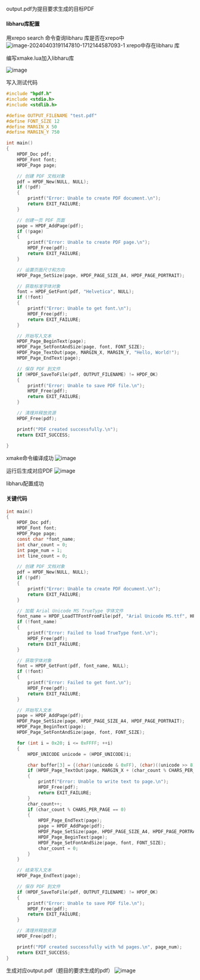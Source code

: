 output.pdf为提目要求生成的目标PDF
#### libharu库配置

用xrepo search 命令查询libharu 库是否在xrepo中
![image-20240403191147810-1712144587093-1](https://github.com/cuberxh/vscodecpp-/assets/114867144/3403e1da-5d1a-4bce-9c39-8448722e1a83)
xrepo中存在libharu 库

编写xmake.lua加入libharu库

![image](https://github.com/cuberxh/vscodecpp-/assets/114867144/a969cb88-b5df-43fa-887e-691998035ee5)


写入测试代码

```c++
#include "hpdf.h"
#include <stdio.h>
#include <stdlib.h>

#define OUTPUT_FILENAME "test.pdf"
#define FONT_SIZE 12
#define MARGIN_X 50
#define MARGIN_Y 750

int main()
{
    HPDF_Doc pdf;
    HPDF_Font font;
    HPDF_Page page;

    // 创建 PDF 文档对象
    pdf = HPDF_New(NULL, NULL);
    if (!pdf)
    {
        printf("Error: Unable to create PDF document.\n");
        return EXIT_FAILURE;
    }

    // 创建一页 PDF 页面
    page = HPDF_AddPage(pdf);
    if (!page)
    {
        printf("Error: Unable to create PDF page.\n");
        HPDF_Free(pdf);
        return EXIT_FAILURE;
    }

    // 设置页面尺寸和方向
    HPDF_Page_SetSize(page, HPDF_PAGE_SIZE_A4, HPDF_PAGE_PORTRAIT);

    // 获取标准字体对象
    font = HPDF_GetFont(pdf, "Helvetica", NULL);
    if (!font)
    {
        printf("Error: Unable to get font.\n");
        HPDF_Free(pdf);
        return EXIT_FAILURE;
    }

    // 开始写入文本
    HPDF_Page_BeginText(page);
    HPDF_Page_SetFontAndSize(page, font, FONT_SIZE);
    HPDF_Page_TextOut(page, MARGIN_X, MARGIN_Y, "Hello, World!");
    HPDF_Page_EndText(page);

    // 保存 PDF 到文件
    if (HPDF_SaveToFile(pdf, OUTPUT_FILENAME) != HPDF_OK)
    {
        printf("Error: Unable to save PDF file.\n");
        HPDF_Free(pdf);
        return EXIT_FAILURE;
    }

    // 清理并释放资源
    HPDF_Free(pdf);

    printf("PDF created successfully.\n");
    return EXIT_SUCCESS;
    
}

```

xmake命令编译成功
![image](https://github.com/cuberxh/vscodecpp-/assets/114867144/818d4f32-ebf9-4f0c-9191-1d404ccdc3d2)

运行后生成对应PDF
![image](https://github.com/cuberxh/vscodecpp-/assets/114867144/8b3540a2-573f-475c-9d0e-0fbe1bf6a2e4)

libharu配置成功

#### 关键代码

```c
int main()
{
    HPDF_Doc pdf;
    HPDF_Font font;
    HPDF_Page page;
    const char *font_name;
    int char_count = 0;
    int page_num = 1;
    int line_count = 0;

    // 创建 PDF 文档对象
    pdf = HPDF_New(NULL, NULL);
    if (!pdf)
    {
        printf("Error: Unable to create PDF document.\n");
        return EXIT_FAILURE;
    }

    // 加载 Arial Unicode MS TrueType 字体文件
    font_name = HPDF_LoadTTFontFromFile(pdf, "Arial Unicode MS.ttf", HPDF_TRUE);
    if (!font_name)
    {
        printf("Error: Failed to load TrueType font.\n");
        HPDF_Free(pdf);
        return EXIT_FAILURE;
    }

    // 获取字体对象
    font = HPDF_GetFont(pdf, font_name, NULL);
    if (!font)
    {
        printf("Error: Failed to get font.\n");
        HPDF_Free(pdf);
        return EXIT_FAILURE;
    }

    // 开始写入文本
    page = HPDF_AddPage(pdf);
    HPDF_Page_SetSize(page, HPDF_PAGE_SIZE_A4, HPDF_PAGE_PORTRAIT);
    HPDF_Page_BeginText(page);
    HPDF_Page_SetFontAndSize(page, font, FONT_SIZE);

    for (int i = 0x20; i <= 0xFFFF; ++i)
    {
        HPDF_UNICODE unicode = (HPDF_UNICODE)i;

        char buffer[3] = {(char)(unicode & 0xFF), (char)((unicode >> 8) & 0xFF), '\0'};
        if (HPDF_Page_TextOut(page, MARGIN_X + (char_count % CHARS_PER_LINE) * CHAR_WIDTH, MARGIN_Y - (char_count / CHARS_PER_LINE) * CHAR_HEIGHT, buffer) != HPDF_OK)
        {
            printf("Error: Unable to write text to page.\n");
            HPDF_Free(pdf);
            return EXIT_FAILURE;
        }
        char_count++;
        if (char_count % CHARS_PER_PAGE == 0)
        {
            HPDF_Page_EndText(page);
            page = HPDF_AddPage(pdf);
            HPDF_Page_SetSize(page, HPDF_PAGE_SIZE_A4, HPDF_PAGE_PORTRAIT);
            HPDF_Page_BeginText(page);
            HPDF_Page_SetFontAndSize(page, font, FONT_SIZE);
            char_count = 0;
        }
    }

    // 结束写入文本
    HPDF_Page_EndText(page);

    // 保存 PDF 到文件
    if (HPDF_SaveToFile(pdf, OUTPUT_FILENAME) != HPDF_OK)
    {
        printf("Error: Unable to save PDF file.\n");
        HPDF_Free(pdf);
        return EXIT_FAILURE;
    }

    // 清理并释放资源
    HPDF_Free(pdf);

    printf("PDF created successfully with %d pages.\n", page_num);
    return EXIT_SUCCESS;
}
```

生成对应output.pdf（题目的要求生成的pdf）
![image](https://github.com/cuberxh/vscodecpp-/assets/114867144/cd4a7a0a-8e1b-46c4-b650-9c5953420a3c)





